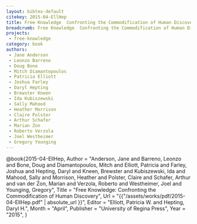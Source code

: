 ```yaml
---
layout: bibtex-default
citekey: 2015-04-EllHep
title: Free Knowledge  Confronting the Commodification of Human Discovery (2015)
breadcrumb: Free Knowledge  Confronting the Commodification of Human Discovery (2015)
projects:
 - free-knowledge
category: book
authors:
 - Jane Anderson 
 - Leonzo Barreno 
 - Doug Bone 
 - Mitch Diamantopoulos 
 - Patricia Elliott 
 - Joshua Farley 
 - Daryl Hepting 
 - Brewster Kneen 
 - Ida Kubiszewski 
 - Sally Mahood 
 - Heather Morrison 
 - Claire Polster 
 - Arthur Schafer 
 - Marian Zon 
 - Roberto Verzola 
 - Joel Westheimer 
 - Gregory Younging 
---
```

@book{2015-04-EllHep,
	Author =  "Anderson, Jane and Barreno, Leonzo and Bone, Doug and Diamantopoulos, Mitch and Elliott, Patricia and Farley, Joshua and Hepting, Daryl and Kneen, Brewster and Kubiszewski, Ida and Mahood, Sally and Morrison, Heather and Polster, Claire and Schafer, Arthur and van der Zon, Marian and Verzola, Roberto and Westheimer, Joel and Younging, Gregory",
	Title =  "Free Knowledge: Confronting the Commodification of Human Discovery",
	Url = \"{{"/assets/works/pdf/2015-04-EllHep.pdf" | absolute_url }}\",
	Editor =  "Elliott, Patricia W. and Hepting, Daryl H.",
	Month =  "April",
	Publisher =  "University of Regina Press",
	Year =  "2015",
}
